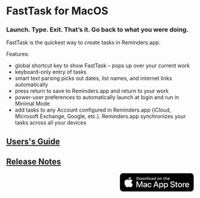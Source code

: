 # FastTask for MacOS
### Launch. Type. Exit. That’s it. Go back to what you were doing.

FastTask is the quickest way to create tasks in Reminders.app.

Features:
- global shortcut key to show FastTask – pops up over your current work
- keyboard-only entry of tasks
- smart text parsing picks out dates, list names, and internet links automatically
- press return to save to Reminders.app and return to your work
- power-user preferences to automatically launch at login and run in Minimal Mode
- add tasks to any Account configured in Reminders.app (iCloud, Microsoft Exchange, Google, etc.).  Reminders.app synchronizes your tasks across all your devices

## [Users's Guide](./FastTaskMacOS_UsersGuide.md)

## [Release Notes](./FastTaskMacOS_ReleaseNotes.md)

<a href="https://appstore.com/mac/richardguy/fasttask">
  <img align="right" src="./Assets/Download_on_the_Mac_App_Store_Badge_US-UK_blk_092917.png" alt="Download on the Mac App Store" width="200"/>
</a>                              
